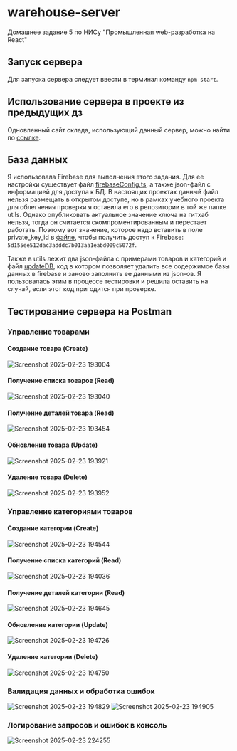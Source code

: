 # warehouse-server
 Домашнее задание 5 по НИСу "Промышленная web-разработка на React"
## Запуск сервера
Для запуска сервера следует ввести в терминал команду ```npm start```.
## Использование сервера в проекте из предыдущих дз
Одновленный сайт склада, использующий данный сервер, можно найти по [ссылке](https://github.com/makar-with-tea/warehouse-v3).
## База данных
Я использовала Firebase для выполнения этого задания. Для ее настройки существует файл [firebaseConfig.ts](src/utils/firebaseConfig.ts), а также json-файл с информацией для доступа к БД. В настоящих проектах данный файл нельзя размещать в открытом доступе, но в рамках учебного проекта для облегчения проверки я оставила его в репозитории в той же папке utils. Однако опубликовать актуальное значение ключа на гитхаб нельзя, тогда он считается скомпроментированным и перестает работать. Поэтому вот значение, которое надо вставить в поле private_key_id в [файле](src/utils/serviceAccountKey.json), чтобы получить доступ к Firebase: `5d155ee512dac3adddc7b013aa1eabd009c5072f`.

Также в utils лежит два json-файла с примерами товаров и категорий и файл [updateDB](src/utils/updateDB.ts), код в котором позволяет удалить все содержимое базы данных в firebase и заново заполнить ее данными из json-ов. Я пользовалась этим в процессе тестировки и решила оставить на случай, если этот код пригодится при проверке.
## Тестирование сервера на Postman
### Управление товарами
#### Создание товара (Create)
![Screenshot 2025-02-23 193004](https://github.com/user-attachments/assets/d5907726-dc68-4e9d-8cdf-fcdf3eccbc61)
#### Получение списка товаров (Read)
![Screenshot 2025-02-23 193040](https://github.com/user-attachments/assets/332f57ad-c449-497e-a98e-2720c5667fce)

#### Получение деталей товара (Read)
![Screenshot 2025-02-23 193454](https://github.com/user-attachments/assets/1ee229bb-5dc4-44db-ae8c-36c1cb57fd23)

#### Обновление товара (Update)
![Screenshot 2025-02-23 193921](https://github.com/user-attachments/assets/de13a866-1d5e-4357-a12b-eaaf931d787a)

#### Удаление товара (Delete)
![Screenshot 2025-02-23 193952](https://github.com/user-attachments/assets/5a04782a-8560-4dfc-b775-2e77d03e40f1)

### Управление категориями товаров
#### Создание категории (Create)

![Screenshot 2025-02-23 194544](https://github.com/user-attachments/assets/46d2a47e-e20a-418b-b35d-ba57b2e7c549)
#### Получение списка категорий (Read)

![Screenshot 2025-02-23 194036](https://github.com/user-attachments/assets/b8d5f87a-e4c1-4dd9-a7e1-a909b8691680)
#### Получение деталей категории (Read)
![Screenshot 2025-02-23 194645](https://github.com/user-attachments/assets/33b2c345-7585-491c-9b49-db63f697b78c)

#### Обновление категории (Update)
![Screenshot 2025-02-23 194726](https://github.com/user-attachments/assets/8e76a14b-8ae2-4ee0-885d-91ab5ef5d4ea)

#### Удаление категории (Delete)
![Screenshot 2025-02-23 194750](https://github.com/user-attachments/assets/2cfd242a-cba6-4499-b58b-12fe241a6b88)

### Валидация данных и обработка ошибок
![Screenshot 2025-02-23 194829](https://github.com/user-attachments/assets/e89e2854-0447-48c2-9050-ae2a65b55183)
![Screenshot 2025-02-23 194905](https://github.com/user-attachments/assets/47e63af8-0652-428f-9c0a-c4b57ab3a3df)

### Логирование запросов и ошибок в консоль

![Screenshot 2025-02-23 224255](https://github.com/user-attachments/assets/dacbffad-6314-408a-a6b3-17a89f1b6f6b)

